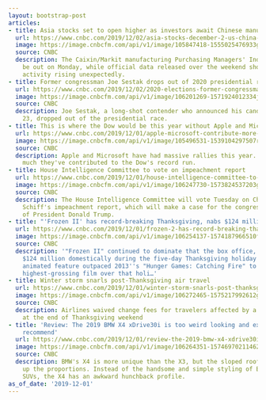 ```yaml
---
layout: bootstrap-post
articles:
- title: Asia stocks set to open higher as investors await Chinese manufacturing data
  url: https://www.cnbc.com/2019/12/02/asia-stocks-december-2-us-china-trade-china-pmi-currencies.html
  image: https://image.cnbcfm.com/api/v1/image/105847418-1555025476933gettyimages-1129771953.jpeg?v=1575243797
  source: CNBC
  description: The Caixin/Markit manufacturing Purchasing Managers' Index is set to
    be out on Monday, while official data released over the weekend showed factory
    activity rising unexpectedly.
- title: Former congressman Joe Sestak drops out of 2020 presidential race
  url: https://www.cnbc.com/2019/12/02/2020-elections-former-congressman-joe-sestak-ends-presidential-bid.html
  image: https://image.cnbcfm.com/api/v1/image/106201269-1571924012334joe.jpg?v=1571924067
  source: CNBC
  description: Joe Sestak, a long-shot contender who announced his candidacy on June
    23, dropped out of the presidential race.
- title: This is where the Dow would be this year without Apple and Microsoft
  url: https://www.cnbc.com/2019/12/01/apple-microsoft-contribute-more-than-1000-points-to-the-dow-this-year.html
  image: https://image.cnbcfm.com/api/v1/image/105496531-1539104297507rtx6edwq.jpg?v=1572543308
  source: CNBC
  description: Apple and Microsoft have had massive rallies this year. Here's how
    much they've contributed to the Dow's record run.
- title: House Intelligence Committee to vote on impeachment report
  url: https://www.cnbc.com/2019/12/01/house-intelligence-committee-to-vote-on-impeachment-report.html
  image: https://image.cnbcfm.com/api/v1/image/106247730-1573824537203gettyimages-1182175953.jpeg?v=1573824628
  source: CNBC
  description: The House Intelligence Committee will vote Tuesday on Chairman Adam
    Schiff's impeachment report, which will make a case for the congressional removal
    of President Donald Trump.
- title: "'Frozen II' has record-breaking Thanksgiving, nabs $124 million in US"
  url: https://www.cnbc.com/2019/12/01/frozen-2-has-record-breaking-thanksgiving-nabs-124-million-in-us.html
  image: https://image.cnbcfm.com/api/v1/image/106254137-1574187966510frozen22cropped.jpg?v=1574188018
  source: CNBC
  description: '"Frozen II" continued to dominate that the box office, hauling in
    $124 million domestically during the five-day Thanksgiving holiday weekend. The
    animated feature outpaced 2013''s "Hunger Games: Catching Fire" to become the
    highest-grossing film over that holi…'
- title: Winter storm snarls post-Thanksgiving air travel
  url: https://www.cnbc.com/2019/12/01/winter-storm-snarls-post-thanksgiving-flights-airlines-waive-change-fees.html
  image: https://image.cnbcfm.com/api/v1/image/106272465-1575217992612gettyimages-1185035079.jpeg?v=1575218034
  source: CNBC
  description: Airlines waived change fees for travelers affected by a winter storm
    at the end of Thanksgiving weekend
- title: 'Review: The 2019 BMW X4 xDrive30i is too weird looking and expensive to
    recommend'
  url: https://www.cnbc.com/2019/12/01/review-the-2019-bmw-x4-xdrive30i-is-too-weird-and-expensive-to-recommend.html
  image: https://image.cnbcfm.com/api/v1/image/106264351-15746970211462019bmwx4xdrive30i06.jpg?v=1574697206
  source: CNBC
  description: BMW's X4 is more unique than the X3, but the sloped roofline messes
    up the proportions. Instead of the handsome and simple styling of BMW's mainline
    SUVs, the X4 has an awkward hunchback profile.
as_of_date: '2019-12-01'
---
```


